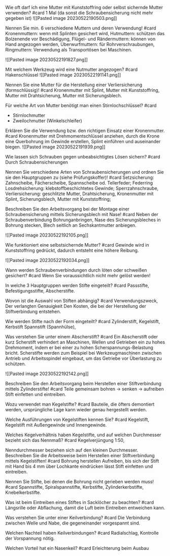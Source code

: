 Wie oft darf ich eine Mutter mit Kunststoffring oder selbst sichernde Mutter verwenden? #card
   1 Mal (da sonst die Schraubensicherung nicht mehr gegeben ist)
![[Pasted image 20230522190503.png]]

Nennen Sie min. 6 verschiedene Muttern und deren Verwendung! #card
 Kronenmuttern: wenn mit Splinten gesichert wird, 
 Hutmuttern: schützen das Bolzenende vor Beschädigung,
 Flügel- und Rändermuttern: können von Hand angezogen werden,
 Überwurfmuttern: für Rohrverschraubungen,
 Ringmuttern: Verwendung als Transportösen bei Maschinen.


![[Pasted image 20230522191827.png]]

  
Mit welchem Werkzeug wird eine Nutmutter angezogen? #card
Hakenschlüssel
  ![[Pasted image 20230522191141.png]]


Nennen Sie eine Mutter für die Herstellung einer Verliersicherung (formschlüssig)! #card 
Kronenmutter mit Splint,
Mutter mit Kunststoffring, Mutter mit Drahtsicherung,
Mutter mit Sicherungsblech.

Für welche Art von Mutter benötigt man einen Stirnlochschlüssel? #card 
- Stirnlochmutter
- Zweilochmutter (Winkelschleifer)

Erklären Sie die Verwendung bzw. den richtigen Einsatz einer Kronenmutter. #card
Kronenmutter mit Drehmomentschlüssel anziehen, durch die Krone eine Querbohrung im Gewinde erstellen, Splint einführen und auseinander biegen.
![[Pasted image 20230522191939.png]]

Wie lassen sich Schrauben gegen unbeabsichtigtes Lösen sichern? #card
Durch Schraubensicherungen

Nennen Sie verschiedene Arten von Schraubensicherungen und ordnen
Sie sie den Hauptgruppen zu (siehe Prüfungskoffer)! #card 
Setzsicherung:
Zahnscheibe,
Fächerscheibe,
Spannscheibe od. Tellerfeder;
Federring
Losdrehsicherung:
klebstoffbeschichtetes Gewinde;
Sperrzahnschraube,
Verliersicherung:
geschlitzte Mutter,
Drahtsicherung,
Kronenmutter mit Splint,
Sicherungsblech,
Mutter mit Kunststoffring;

Beschreiben Sie den Arbeitsvorgang bei der Montage einer Schraubensicherung mittels Sicherungsblech mit Nase! #card 
Neben der Schraubenverbindung Bohrunganbringen,
Nase des Sicherungsbleches in Bohrung stecken,
Blech seitlich an Sechskantmutter anbiegen.

![[Pasted image 20230522192105.png]]

Wie funktioniert eine selbstsichernde Mutter? #card 
Gewinde wird in Kunststoffring gedrückt, dadurch entsteht eine höhere Reibung.

![[Pasted image 20230522192034.png]]

Wann werden Schraubenverbindungen durch löten oder schweißen
gesichert? #card
Wenn Sie voraussichtlich nicht mehr gelöst werden!

In welche 3 Hauptgruppen werden Stifte eingeteilt? #card
Passstifte,
Befestigungsstifte,
Abscherstifte.

Wovon ist die Auswahl von Stiften abhängig? #card
Verwendungszweck,
Der verlangten Genauigkeit
Den Kosten, die bei der Herstellung der Stiftverbindung entstehen.

Wie werden Stifte nach der Form eingeteilt? #card 
Zylinderstift,
Kegelstift,
Kerbstift
Spannstift (Spannhülse),

Was verstehen Sie unter einem Abscherstift? #card
Ein Abscherstift oder kurz Scherstift verhindert an Maschinen, Wellen und Getrieben ein zu hohes Drehmoment, indem er bei einer zu hohen Scherspannungs-Belastung bricht. Scherstifte werden zum Beispiel bei Werkzeugmaschinen zwischen Antrieb und Arbeitsspindel eingebaut, um das Getriebe vor Überlastung zu schützen.

![[Pasted image 20230522192142.png]]

Beschreiben Sie den Arbeitsvorgang beim Herstellen einer Stiftverbindung mittels Zylinderstifte! #card
Teile gemeinsam bohren -> senken -> aufreiben Stift einfetten und eintreiben.

Wozu verwendet man Kegelstifte? #card
Bauteile, die öfters demontiert werden, ursprüngliche Lage kann wieder genau hergestellt werden.

Welche Ausführungen von Kegelstiften kennen Sie? #card
Kegelstift,
Kegelstift mit Außengewinde und Innengewinde.

Welches Kegelverhältnis haben Kegelstifte, und auf welchen Durchmesser bezieht sich das Nennmaß? #card
Kegelverjüngung 1:50,

Nenndurchmesser beziehen sich auf den kleinen Durchmesser.
Beschreiben Sie die Arbeitsweise beim Herstellen einer Stiftverbindung mittels Kegelstiften! #card
Bohrung herstellen
Aufreiben, bis sich der Stift mit Hand bis 4 mm über Lochkante eindrücken lässt
Stift einfetten und eintreiben.

Nennen Sie Stifte, bei denen die Bohrung nicht gerieben werden muss! #card
Spannstifte,
Spiralspannstifte,
Kerbstifte,
Zylinderkerbstifte,
Knebelkerbstifte.

Was ist beim Eintreiben eines Stiftes in Sacklöcher zu beachten? #card
Längsrille oder Abflachung, damit die Luft beim Eintreiben entweichen kann.

Was verstehen Sie unter einer Keilverbindung? #card
Die Verbindung zwischen Welle und Nabe, die gegeneinander vorgespannt sind.

Welchen Nachteil haben Keilverbindungen? #card
Radialschlag, Kontrolle der
Vorspannung nötig.

Welchen Vorteil hat ein Nasenkeil? #card
Erleichterung beim Ausbau

